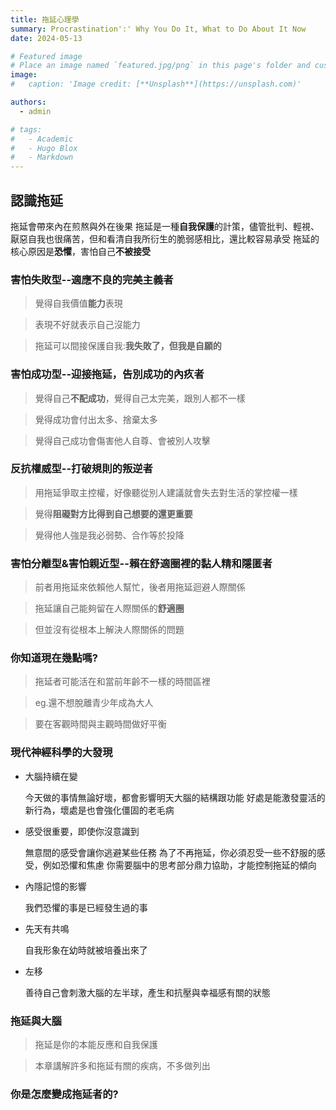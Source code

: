 ```yaml
---
title: 拖延心理學
summary: Procrastination':' Why You Do It, What to Do About It Now
date: 2024-05-13

# Featured image
# Place an image named `featured.jpg/png` in this page's folder and customize its options here.
image:
#   caption: 'Image credit: [**Unsplash**](https://unsplash.com)'

authors:
  - admin

# tags:
#   - Academic
#   - Hugo Blox
#   - Markdown
---
```


## 認識拖延
拖延會帶來內在煎熬與外在後果
拖延是一種**自我保護**的計策，儘管批判、輕視、厭惡自我也很痛苦，但和看清自我所衍生的脆弱感相比，還比較容易承受
拖延的核心原因是**恐懼**，害怕自己**不被接受**


### 害怕失敗型--適應不良的完美主義者
>覺得自我價值**能力**表現

>表現不好就表示自己沒能力

>拖延可以間接保護自我:**我失敗了，但我是自願的**

### 害怕成功型--迎接拖延，告別成功的內疚者
>覺得自己**不配成功**，覺得自己太完美，跟別人都不一樣

>覺得成功會付出太多、捨棄太多

>覺得自己成功會傷害他人自尊、會被別人攻擊

### 反抗權威型--打破規則的叛逆者
>用拖延爭取主控權，好像聽從別人建議就會失去對生活的掌控權一樣

>覺得**阻礙對方比得到自己想要的還更重要**

>覺得他人強是我必弱勢、合作等於投降

### 害怕分離型&害怕親近型--賴在舒適圈裡的黏人精和隱匿者
>前者用拖延來依賴他人幫忙，後者用拖延迴避人際關係

>拖延讓自己能夠留在人際關係的**舒適圈**

>但並沒有從根本上解決人際關係的問題

### 你知道現在幾點嗎?
>拖延者可能活在和當前年齡不一樣的時間區裡

>eg.還不想脫離青少年成為大人

>要在客觀時間與主觀時間做好平衡

### 現代神經科學的大發現
* 大腦持續在變

    今天做的事情無論好壞，都會影響明天大腦的結構跟功能
    好處是能激發靈活的新行為，壞處是也會強化僵固的老毛病
* 感受很重要，即使你沒意識到

    無意間的感受會讓你逃避某些任務
    為了不再拖延，你必須忍受一些不舒服的感受，例如恐懼和焦慮
    你需要腦中的思考部分鼎力協助，才能控制拖延的傾向

* 內隱記憶的影響

    我們恐懼的事是已經發生過的事
* 先天有共鳴

    自我形象在幼時就被培養出來了

* 左移

    善待自己會刺激大腦的左半球，產生和抗壓與幸福感有關的狀態

### 拖延與大腦

>拖延是你的本能反應和自我保護

>本章講解許多和拖延有關的疾病，不多做列出

### 你是怎麼變成拖延者的?



